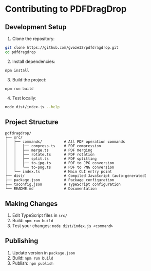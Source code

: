 # Contributing to PDFDragDrop

## Development Setup

1. Clone the repository:

```bash
git clone https://github.com/gvoze32/pdfdragdrop.git
cd pdfdragdrop
```

2. Install dependencies:

```bash
npm install
```

3. Build the project:

```bash
npm run build
```

4. Test locally:

```bash
node dist/index.js --help
```

## Project Structure

```
pdfdragdrop/
├── src/
│   ├── commands/          # All PDF operation commands
│   │   ├── compress.ts    # PDF compression
│   │   ├── merge.ts       # PDF merging
│   │   ├── rotate.ts      # PDF rotation
│   │   ├── split.ts       # PDF splitting
│   │   ├── to-jpg.ts      # PDF to JPG conversion
│   │   └── to-png.ts      # PDF to PNG conversion
│   └── index.ts           # Main CLI entry point
├── dist/                  # Compiled JavaScript (auto-generated)
├── package.json           # Package configuration
├── tsconfig.json          # TypeScript configuration
└── README.md              # Documentation
```

## Making Changes

1. Edit TypeScript files in `src/`
2. Build: `npm run build`
3. Test your changes: `node dist/index.js <command>`

## Publishing

1. Update version in `package.json`
2. Build: `npm run build`
3. Publish: `npm publish`
